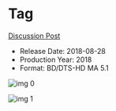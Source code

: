 # Tag

[Discussion Post](https://www.avsforum.com/threads/bass-eq-for-filtered-movies.2995212/post-56733164)

* Release Date: 2018-08-28
* Production Year: 2018
* Format: BD/DTS-HD MA 5.1

![img 0](https://fanart.tv/fanart/movies/455980/moviethumb/tag-5b7734b36c019.jpg)

![img 1](https://i.imgur.com/JDcxJVj.png)

